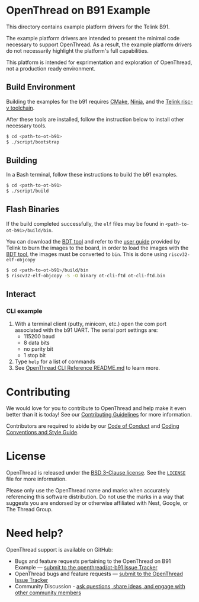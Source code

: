 # OpenThread on B91 Example

This directory contains example platform drivers for the Telink B91.

The example platform drivers are intended to present the minimal code necessary to support OpenThread. As a result, the example platform drivers do not necessarily highlight the platform's full capabilities.

This platform is intended for exprimentation and exploration of OpenThread, not a production ready environment.

## Build Environment

Building the examples for the b91 requires [CMake][cmake], [Ninja][ninja], and the [Telink risc-v toolchain][telink-toolchain].

[cmake]: https://cmake.org/
[ninja]: https://ninja-build.org/
[telink-toolchain]: http://wiki.telink-semi.cn/tools_and_sdk/Tools/IDE/telink_riscv_linux_toolchain.zip

After these tools are installed, follow the instruction below to install other necessary tools.

```bash
$ cd <path-to-ot-b91>
$ ./script/bootstrap
```

## Building

In a Bash terminal, follow these instructions to build the b91 examples.

```bash
$ cd <path-to-ot-b91>
$ ./script/build
```

## Flash Binaries

If the build completed successfully, the `elf` files may be found in `<path-to-ot-b91>/build/bin`.

You can download the [BDT tool][bdt-tool] and refer to the [user guide][user-guide] provided by Telink to burn the images to the board, in order to load the images with the [BDT tool][bdt-tool], the images must be converted to `bin`. This is done using `riscv32-elf-objcopy`

```bash
$ cd <path-to-ot-b91>/build/bin
$ riscv32-elf-objcopy -S -O binary ot-cli-ftd ot-cli-ftd.bin
```

[bdt-tool]: http://wiki.telink-semi.cn/tools_and_sdk/Tools/BDT/BDT.zip
[user-guide]: http://wiki.telink-semi.cn/tools_and_sdk/Tools/BDT/BDT%20%20User%20Guide.zip

## Interact

### CLI example

1. With a terminal client (putty, minicom, etc.) open the com port associated with the b91 UART. The serial port settings are:
   - 115200 baud
   - 8 data bits
   - no parity bit
   - 1 stop bit
2. Type `help` for a list of commands
3. See [OpenThread CLI Reference README.md][cli] to learn more.

[cli]: https://github.com/openthread/openthread/blob/main/src/cli/README.md

# Contributing

We would love for you to contribute to OpenThread and help make it even better than it is today! See our [Contributing Guidelines](https://github.com/openthread/openthread/blob/main/CONTRIBUTING.md) for more information.

Contributors are required to abide by our [Code of Conduct](https://github.com/openthread/openthread/blob/main/CODE_OF_CONDUCT.md) and [Coding Conventions and Style Guide](https://github.com/openthread/openthread/blob/main/STYLE_GUIDE.md).

# License

OpenThread is released under the [BSD 3-Clause license](https://github.com/openthread/ot-cc2538/blob/main/LICENSE). See the [`LICENSE`](https://github.com/openthread/ot-cc2538/blob/main/LICENSE) file for more information.

Please only use the OpenThread name and marks when accurately referencing this software distribution. Do not use the marks in a way that suggests you are endorsed by or otherwise affiliated with Nest, Google, or The Thread Group.

# Need help?

OpenThread support is available on GitHub:

- Bugs and feature requests pertaining to the OpenThread on B91 Example — [submit to the openthread/ot-b91 Issue Tracker](https://github.com/openthread/ot-b91/issues)
- OpenThread bugs and feature requests — [submit to the OpenThread Issue Tracker](https://github.com/openthread/openthread/issues)
- Community Discussion - [ask questions, share ideas, and engage with other community members](https://github.com/openthread/openthread/discussions)

